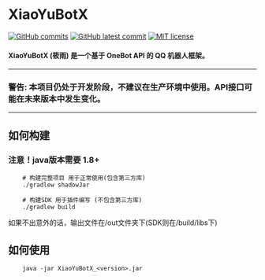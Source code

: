 # XiaoYuBotX

[![GitHub commits](https://badgen.net/github/commits/xiaozhou233/XiaoYuBotX)](https://github.com/xiaozhou233/XiaoYuBotX/commits/master/)
[![GitHub latest commit](https://badgen.net/github/last-commit/xiaozhou233/XiaoYuBotX)](https://github.com/xiaozhou233/XiaoYuBotX/commits/master/)
[![MIT license](https://img.shields.io/badge/License-MIT-blue.svg)](https://lbesson.mit-license.org/)

#### XiaoYuBotX (筱雨) 是一个基于 OneBot API 的 QQ 机器人框架。

------------

### 警告: 本项目仍处于开发阶段，不建议在生产环境中使用。API接口可能在未来版本中发生变化。

------------
## 如何构建
### **注意！java版本需要 1.8+**
```shell
    # 构建完整项目 用于正常使用(包含第三方库)
    ./gradlew shadowJar
```

```shell
    # 构建SDK 用于插件编写 (不包含第三方库)
    ./gradlew build
```

如果不出意外的话，输出文件在/out文件夹下(SDK则在/build/libs下)

## 如何使用
```shell
    java -jar XiaoYuBotX_<version>.jar
```
